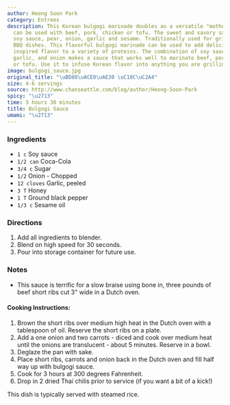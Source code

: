 ```yaml
---
author: Heong Soon Park
category: Entrees
description: This Korean bulgogi marinade doubles as a versatile "mother sauce" that
  can be used with beef, pork, chicken or tofu. The sweet and savory sauce features
  soy sauce, pear, onion, garlic and sesame. Traditionally used for grilled Korean
  BBQ dishes. This flavorful bulgogi marinade can be used to add delicious Korean
  inspired flavor to a variety of proteins. The combination of soy sauce, pear, sesame,
  garlic, and onion makes a sauce that works well to marinate beef, pork, chicken
  or tofu. Use it to infuse Korean flavor into anything you are grilling or cooking.File
image: bulgogi_sauce.jpg
original_title: "\uBD88\uACE0\uAE30 \uC18C\uC2A4"
size: 4-6 servings
source: http://www.chanseattle.com/blog/author/Heong-Soon-Park
spicy: "\u2713"
time: 3 hours 30 minutes
title: Bulgogi Sauce
umami: "\u2713"
---
```


### Ingredients

* `1 c` Soy sauce
* `1/2 can` Coca-Cola
* `3/4 c` Sugar
* `1/2` Onion - Chopped
* `12 cloves` Garlic, peeled
* `3 T` Honey
* `1 T` Ground black pepper
* `1/3 c` Sesame oil

### Directions

1. Add all ingredients to blender.
2. Blend on high speed for 30 seconds.
3. Pour into storage container for future use.

### Notes

- This sauce is terrific for a slow braise using bone in, three pounds of beef short ribs cut 3" wide in a Dutch oven.

#### Cooking Instructions:

1. Brown the short ribs over medium high heat in the Dutch oven with a tablespoon of oil. Reserve the short ribs on a plate.
2. Add a one onion and two carrots - diced and cook over medium heat until the onions are translucent - about 5 minutes. Reserve in a bowl.
3. Deglaze the pan with sake.
4. Place short ribs, carrots and onion back in the Dutch oven and fill half way up with bulgogi sauce.
5. Cook for 3 hours at 300 degrees Fahrenheit.
6. Drop in 2 dried Thai chilis prior to service (if you want a bit of a kick!)

This dish is typically served with steamed rice.